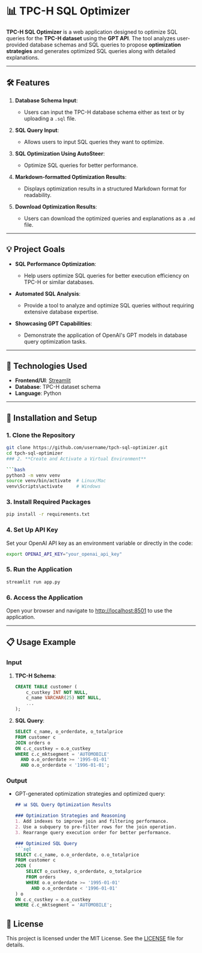 # 📊 TPC-H SQL Optimizer

**TPC-H SQL Optimizer** is a web application designed to optimize SQL queries for the **TPC-H dataset** using the **GPT API**. The tool analyzes user-provided database schemas and SQL queries to propose **optimization strategies** and generates optimized SQL queries along with detailed explanations.

---

## 🛠️ Features

1. **Database Schema Input**:
   - Users can input the TPC-H database schema either as text or by uploading a `.sql` file.

2. **SQL Query Input**:
   - Allows users to input SQL queries they want to optimize.

3. **SQL Optimization Using AutoSteer**:
   - Optimize SQL queries for better performance.

4. **Markdown-formatted Optimization Results**:
   - Displays optimization results in a structured Markdown format for readability.

5. **Download Optimization Results**:
   - Users can download the optimized queries and explanations as a `.md` file.

---

## 💡 Project Goals

- **SQL Performance Optimization**:
  - Help users optimize SQL queries for better execution efficiency on TPC-H or similar databases.

- **Automated SQL Analysis**:
  - Provide a tool to analyze and optimize SQL queries without requiring extensive database expertise.

- **Showcasing GPT Capabilities**:
  - Demonstrate the application of OpenAI's GPT models in database query optimization tasks.

---

## 🔧 Technologies Used

- **Frontend/UI**: [Streamlit](https://streamlit.io/)
- **Database**: TPC-H dataset schema
- **Language**: Python

---

## 🚀 Installation and Setup

### 1. **Clone the Repository**
```bash
git clone https://github.com/username/tpch-sql-optimizer.git
cd tpch-sql-optimizer
### 2. **Create and Activate a Virtual Environment**

```bash
python3 -m venv venv
source venv/bin/activate  # Linux/Mac
venv\Scripts\activate     # Windows

```

### 3. **Install Required Packages**

```bash
pip install -r requirements.txt

```

### 4. **Set Up API Key**

Set your OpenAI API key as an environment variable or directly in the code:

```bash
export OPENAI_API_KEY="your_openai_api_key"

```

### 5. **Run the Application**

```bash
streamlit run app.py

```

### 6. **Access the Application**

Open your browser and navigate to [http://localhost:8501](http://localhost:8501/) to use the application.

---

## 📋 Usage Example

### **Input**

1. **TPC-H Schema**:
    
    ```sql
    CREATE TABLE customer (
        c_custkey INT NOT NULL,
        c_name VARCHAR(25) NOT NULL,
        ...
    );
    
    ```
    
2. **SQL Query**:
    
    ```sql
    SELECT c_name, o_orderdate, o_totalprice
    FROM customer c
    JOIN orders o
    ON c.c_custkey = o.o_custkey
    WHERE c.c_mktsegment = 'AUTOMOBILE'
      AND o.o_orderdate >= '1995-01-01'
      AND o.o_orderdate < '1996-01-01';
    
    ```
    

### **Output**

- GPT-generated optimization strategies and optimized query:
    
    ```markdown
    ## 📊 SQL Query Optimization Results
    
    ### Optimization Strategies and Reasoning
    1. Add indexes to improve join and filtering performance.
    2. Use a subquery to pre-filter rows for the join operation.
    3. Rearrange query execution order for better performance.
    
    ### Optimized SQL Query
    ```sql
    SELECT c.c_name, o.o_orderdate, o.o_totalprice
    FROM customer c
    JOIN (
        SELECT o_custkey, o_orderdate, o_totalprice
        FROM orders
        WHERE o.o_orderdate >= '1995-01-01'
          AND o.o_orderdate < '1996-01-01'
    ) o
    ON c.c_custkey = o.o_custkey
    WHERE c.c_mktsegment = 'AUTOMOBILE';
    
    ```

## 📜 License

This project is licensed under the MIT License. See the [LICENSE](https://chatgpt.com/c/LICENSE) file for details.
